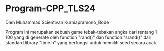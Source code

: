 # Program-CPP_TLS24
Dien Muhammad Scientivan Kurniapramono_Bode


Program ini merupakan sebuah game tebak-tebakan angka dari rentang 1-100 yang di generate oleh function "rand()" dan function "srand()" dari standard library "time.h" yang berfungsi untuk memilih seed secara acak.
